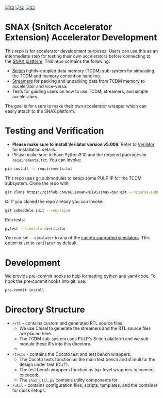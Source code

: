 [![CI](https://github.com/KULeuven-MICAS/snax-dev/actions/workflows/ci.yml/badge.svg)](https://github.com/KULeuven-MICAS/snax-dev/actions/workflows/ci.yml)
[![CI](https://github.com/KULeuven-MICAS/snax-dev/actions/workflows/code-formatting.yml/badge.svg)](https://github.com/KULeuven-MICAS/snax-dev/actions/workflows/code-formatting.yml)
[![CI](https://github.com/KULeuven-MICAS/snax-dev/actions/workflows/pyright.yml/badge.svg)](https://github.com/KULeuven-MICAS/snax-dev/actions/workflows/pyright.yml)

#  SNAX (Snitch Accelerator Extension) Accelerator Development

This repo is for accelerator development purposes. Users can use this as an intermediate step for testing their own accelerators before connecting to the [SNAX platform](https://github.com/KULeuven-MICAS/snitch_cluster). This repo contains the following:

* [Snitch](https://github.com/pulp-platform/snitch_cluster) tightly-coupled data memory (TCDM) sub-system for simulating the TCDM and memory contention handling.
* [Streamers](https://github.com/KULeuven-MICAS/snax-streamer.git) for packing and unpacking data from TCDM memory to accelerator and vice-versa.
* Tests for guiding users on how to use TCDM, streamers, and simple accelerators.

The goal is for users to make their own accelerator wrapper which can easily attach to the SNAX platform.

# Testing and Verification
* **Please make sure to install Verilator version v5.006**. Refer to [Verilator](https://verilator.org/guide/latest/install.html) for installation details.
* Please make sure to have Python3.10 and the required packages in `requirements.txt`. You can invoke:

```bash
pip install -r requirements.txt
```

This repo uses git submodules to setup some PULP IP for the TCDM subsystem. Clone the repo with:
```bash
git clone https://github.com/KULeuven-MICAS/snax-dev.git --recurse-submodules
```
Or if you cloned the repo already you can invoke:

```bash
git submodule init --recursive
```

Run tests:
```bash
pytest --simulator=verilator
```
You can set `--simulator` to any of the [cocotb supported simulators](https://docs.cocotb.org/en/stable/simulator_support.html).
This option is set to `verilator` by default.

# Development
We provide pre-commit hooks to help formatting python and yaml code.
To hook the pre-commit hooks into git, use:
```bash
pre-commit install
```

# Directory Structure

* `/rtl` - contains custom and generated RTL source files.
    * We use Chisel to generate the streamers and the RTL source files are placed here.
    * The TCDM sub-system uses PULP's Snitch platform and we sub-module these IPs into this directory.
    * 
* `/tests` - contains the Cocotb test and test bench wrappers.
    * The Cocotb tests function as the main test bench and stimuli for the design under test (DUT).
    * The test bench wrappers function as top-level wrappers to connect to cocotb.
    * The `snax_util.py` contains utility components for 
* `/util` - contains configuration files, scripts, templates, and the container for quick setups.
